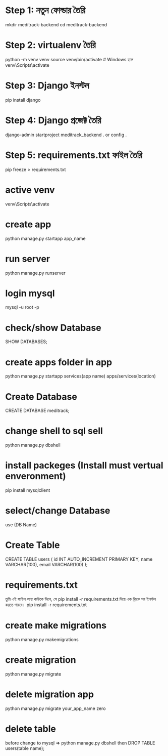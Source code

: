 # Step 1: নতুন ফোল্ডার তৈরি
mkdir meditrack-backend
cd meditrack-backend

# Step 2: virtualenv তৈরি
python -m venv venv
source venv/bin/activate  # Windows হলে venv\Scripts\activate

# Step 3: Django ইনস্টল
pip install django

# Step 4: Django প্রজেক্ট তৈরি
django-admin startproject meditrack_backend . or config .

# Step 5: requirements.txt ফাইল তৈরি
pip freeze > requirements.txt

# active venv
venv\Scripts\activate

# create app
python manage.py startapp app_name

# run server
python manage.py runserver

# login mysql 
mysql -u root -p

# check/show Database
SHOW DATABASES;

# create apps folder in app
python manage.py startapp services(app name) apps/services(location)

# Create Database
CREATE DATABASE meditrack;

# change shell to sql sell
python manage.py dbshell

# install packeges (Install must vertual enveronment)
pip install mysqlclient

# select/change Database
use (DB Name)

# Create Table 
CREATE TABLE users (
    id INT AUTO_INCREMENT PRIMARY KEY,
    name VARCHAR(100),
    email VARCHAR(100)
);

# requirements.txt 
তুমি এই ফাইল অন্য কাউকে দিলে, সে pip install -r requirements.txt দিয়ে এক ক্লিকে সব ইনস্টল করতে পারবে।
 pip install -r requirements.txt

# create make migrations
python manage.py makemigrations

# create migration
python manage.py migrate

# delete migration app
python manage.py migrate your_app_name zero

# delete table
before change to mysql => python manage.py dbshell
then
DROP TABLE users(table name);
